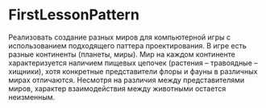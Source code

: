 # FirstLessonPattern
Реализовать создание разных миров для компьютерной игры с использованием подходящего паттера проектирования. В игре есть разные континенты (планеты, миры). Мир на каждом континенте характеризуется наличием пищевых цепочек (растения – травоядные – хищники), хотя конкретные представители флоры и фауны в различных мирах отличаются. Несмотря на различия между представителями миров, характер взаимодействия между животными остается неизменным.
